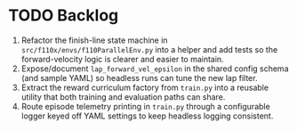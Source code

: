 # TODO Backlog

1. Refactor the finish-line state machine in `src/f110x/envs/f110ParallelEnv.py` into a helper and add tests so the forward-velocity logic is clearer and easier to maintain.
2. Expose/document `lap_forward_vel_epsilon` in the shared config schema (and sample YAML) so headless runs can tune the new lap filter.
3. Extract the reward curriculum factory from `train.py` into a reusable utility that both training and evaluation paths can share.
4. Route episode telemetry printing in `train.py` through a configurable logger keyed off YAML settings to keep headless logging consistent.
